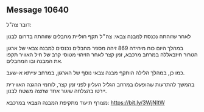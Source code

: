 ## Message 10640

דובר צה"ל:

לאחר שזוהתה נכנסת למבנה צבאי: צה״ל תקף חוליית מחבלים שזוהתה בדרום לבנון

במהלך היום כוח מיחידה 869 זיהה מספר מחבלים נכנסים למבנה צבאי של ארגון הטרור חיזבאללה במרחב מרכבא, זמן קצר לאחר הזיהוי מטוסי קרב של חיל האוויר תקפו את המבנה ובו המחבלים.

כמו כן, במהלך הלילה הותקף מבנה צבאי נוסף של הארגון, במרחב עייתא א-שעב.

בהמשך להתרעות שהופעלו במרחב הגליל העליון לפני זמן קצר, לוחמי ההגנה האווירית יירטו בהצלחה שיגור אחד שחצה משטח לבנון.

מצורף תיעוד מתקיפת המבנה הצבאי במרכבא: https://bit.ly/3WjNltW

